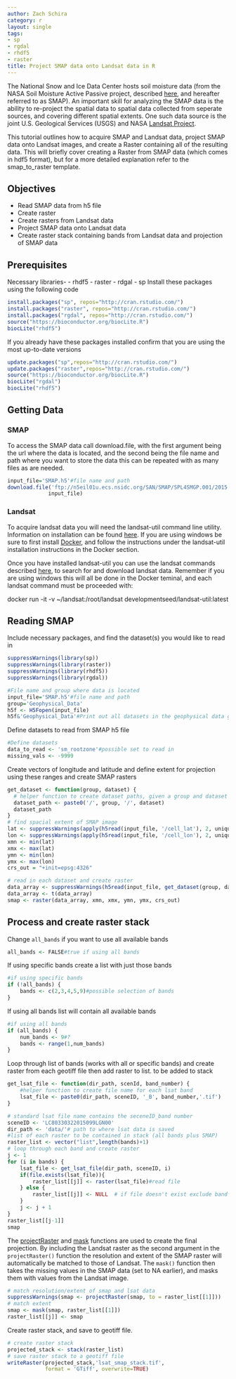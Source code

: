 ```yaml
---
author: Zach Schira
category: r
layout: single
tags:
- sp
- rgdal
- rhdf5
- raster
title: Project SMAP data onto Landsat data in R
---
```





The National Snow and Ice Data Center hosts soil moisture data (from the NASA Soil Moisture Active Passive project, described [here](https://nsidc.org/data/smap), and hereafter referred to as SMAP). An important skill for analyzing the SMAP data is the ability to re-project the spatial data to spatial data collected from seperate sources, and covering different spatial extents. One such data source is the joint U.S. Geological Services (USGS) and NASA [Landsat Project](http://landsat.usgs.gov//about_project_descriptions.php). 

This tutorial outlines how to acquire SMAP and Landsat data, project SMAP data onto Landsat images, and create a Raster containing all of the resulting data. This will briefly cover creating a Raster from SMAP data (which comes in hdf5 format), but for a more detailed explanation refer to the smap_to_raster template.

## Objectives

- Read SMAP data from h5 file
- Create raster
- Create rasters from Landsat data
- Project SMAP data onto Landsat data
- Create raster stack containing bands from Landsat data and projection of SMAP data

## Prerequisites

Necessary libraries- 
    - rhdf5
    - raster
    - rdgal
    - sp
Install these packages using the following code


```R
install.packages("sp", repos="http://cran.rstudio.com/")
install.packages("raster", repos="http://cran.rstudio.com/")
install.packages("rgdal", repos="http://cran.rstudio.com/")
source("https://bioconductor.org/biocLite.R")
biocLite("rhdf5")
```

If you already have these packages installed confirm that you are using the most up-to-date versions


```R
update.packages("sp",repos="http://cran.rstudio.com/")
update.packages("raster",repos="http://cran.rstudio.com/")
source("https://bioconductor.org/biocLite.R")
biocLite("rgdal")
biocLite("rhdf5")
```

## Getting Data

### SMAP

To access the SMAP data call download.file, with the first argument being the url where the data is located, and the second being the file name and path where you want to store the data this can be repeated with as many files as are needed.


```R
input_file='SMAP.h5'#file name and path
download.file('ftp://n5eil01u.ecs.nsidc.org/SAN/SMAP/SPL4SMGP.001/2015.04.01/SMAP_L4_SM_gph_20150401T013000_Vb1010_001.h5',
             input_file)
```

### Landsat

To acquire landsat data you will need the landsat-util command line utility. Information on installation can be found [here](http://landsat-util.readthedocs.io/en/latest/installation.html). If you are using windows be sure to first install [Docker](https://docs.docker.com/windows/), and follow the instructions under the landsat-util installation instructions in the Docker section. 

Once you have installed landsat-util you can use the landsat commands described [here](http://landsat-util.readthedocs.io/en/latest/overview.html), to search for and download landsat data. Remember if you are using windows this will all be done in the Docker teminal, and each landsat command must be proceeded with:

docker run -it -v ~/landsat:/root/landsat developmentseed/landsat-util:latest

## Reading SMAP

Include necessary packages, and find the dataset(s) you would like to read in


```R
suppressWarnings(library(sp))
suppressWarnings(library(raster))
suppressWarnings(library(rhdf5))
suppressWarnings(library(rgdal))

#File name and group where data is located
input_file='SMAP.h5'#file name and path
group='Geophysical_Data'
h5f <- H5Fopen(input_file)
h5f&'Geophysical_Data'#Print out all datasets in the geophysical data group
```

Define datasets to read from SMAP h5 file


```R
#Define datasets
data_to_read <- 'sm_rootzone'#possible set to read in
missing_vals <- -9999
```

Create vectors of longitude and latitude and define extent for projection using these ranges and create SMAP rasters


```R
get_dataset <- function(group, dataset) {
  # helper function to create dataset paths, given a group and dataset
  dataset_path <- paste0('/', group, '/', dataset)
  dataset_path
}
# find spacial extent of SMAP image
lat <- suppressWarnings(apply(h5read(input_file, '/cell_lat'), 2, unique))
lon <- suppressWarnings(apply(h5read(input_file, '/cell_lon'), 2, unique))
xmn <- min(lat)
xmx <- max(lat)
ymn <- min(lon)
ymx <- max(lon)
crs_out = "+init=epsg:4326"

# read in each dataset and create raster
data_array <- suppressWarnings(h5read(input_file, get_dataset(group, data_to_read)))
data_array <- t(data_array)
smap <- raster(data_array, xmn, xmx, ymn, ymx, crs_out)
```

## Process and create raster stack

Change `all_bands` if you want to use all available bands


```R
all_bands <- FALSE#true if using all bands
```

If using specific bands create a list with just those bands


```R
#if using specific bands
if (!all_bands) {
    bands <- c(2,3,4,5,9)#possible selection of bands
}
```

If using all bands list will contain all available bands


```R
#if using all bands
if (all_bands) {
    num_bands <- 9#?
    bands <- range(1,num_bands)
}
```

Loop through list of bands (works with all or specific bands) and create raster from each geotiff file then add raster to list. to be added to stack


```R
get_lsat_file <- function(dir_path, scenId, band_number) {
    #helper function to create file name for each lsat band
    lsat_file <- paste0(dir_path, sceneID, '_B', band_number,'.tif')
}

# standard lsat file name contains the seceneID_band number
sceneID <- 'LC80330322015099LGN00'
dir_path <- 'data/'# path to where lsat data is saved
#list of each raster to be contained in stack (all bands plus SMAP)
raster_list <- vector("list",length(bands)+1)
# loop through each band and create raster
j <- 1
for (i in bands) {
    lsat_file <- get_lsat_file(dir_path, sceneID, i)
    if(file.exists(lsat_file)){
        raster_list[[j]] <- raster(lsat_file)#read file
    } else {
        raster_list[[j]] <- NULL  # if file doesn't exist exclude band from stack
    }
    j <- j + 1
}
raster_list[[j-1]]
smap
```

The [projectRaster](http://www.inside-r.org/packages/cran/raster/docs/projectRaster) and [mask](http://www.inside-r.org/packages/cran/raster/docs/mask) functions are used to create the final projection. By including the Landsat raster as the second argument in the `projectRaster()` function the resolution and extent of the SMAP raster will automatically be matched to those of Landsat. The `mask()` function then takes the missing values in the SMAP data (set to NA earlier), and masks them with values from the Landsat image.


```R
# match resolution/extent of smap and lsat data
suppressWarnings(smap <- projectRaster(smap, to = raster_list[[1]]))
# match extent
smap <- mask(smap, raster_list[[1]])
raster_list[[j]] <- smap
```

Create raster stack, and save to geotiff file.


```R
# create raster stack
projected_stack <- stack(raster_list)
# save raster stack to a geotiff file
writeRaster(projected_stack,'lsat_smap_stack.tif', 
            format = 'GTiff', overwrite=TRUE)
```